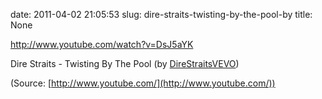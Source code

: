 date: 2011-04-02 21:05:53
slug: dire-straits-twisting-by-the-pool-by
title: None

http://www.youtube.com/watch?v=DsJ5aYK

Dire Straits - Twisting By The Pool (by [DireStraitsVEVO](http://www.youtube.com/watch?v=DsJ5aYK-S6Y&feature=player_embedded))

(Source: [http://www.youtube.com/](http://www.youtube.com/))

